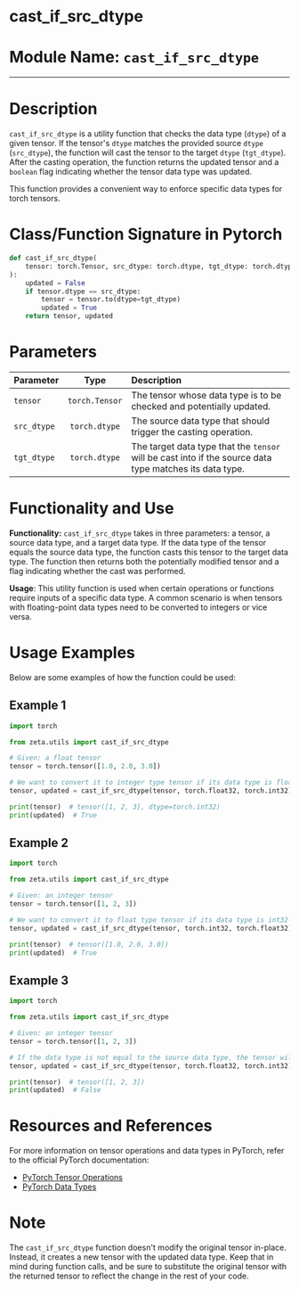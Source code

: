 # cast_if_src_dtype

# Module Name: `cast_if_src_dtype`
****
# Description
`cast_if_src_dtype` is a utility function that checks the data type (`dtype`) of a given tensor. If the tensor's `dtype` matches the provided source `dtype` (`src_dtype`), the function will cast the tensor to the target `dtype` (`tgt_dtype`). After the casting operation, the function returns the updated tensor and a `boolean` flag indicating whether the tensor data type was updated.

This function provides a convenient way to enforce specific data types for torch tensors.

# Class/Function Signature in Pytorch

```python
def cast_if_src_dtype(
    tensor: torch.Tensor, src_dtype: torch.dtype, tgt_dtype: torch.dtype
):
    updated = False
    if tensor.dtype == src_dtype:
        tensor = tensor.to(dtype=tgt_dtype)
        updated = True
    return tensor, updated
```
# Parameters

| Parameter | Type | Description |
| :-------- | :--: | :---------- |
| `tensor`  | `torch.Tensor` | The tensor whose data type is to be checked and potentially updated. |
| `src_dtype` | `torch.dtype` | The source data type that should trigger the casting operation. |
| `tgt_dtype` | `torch.dtype` | The target data type that the `tensor` will be cast into if the source data type matches its data type. |

# Functionality and Use
**Functionality:** `cast_if_src_dtype` takes in three parameters: a tensor, a source data type, and a target data type. If the data type of the tensor equals the source data type, the function casts this tensor to the target data type. The function then returns both the potentially modified tensor and a flag indicating whether the cast was performed.

**Usage**: This utility function is used when certain operations or functions require inputs of a specific data type. A common scenario is when tensors with floating-point data types need to be converted to integers or vice versa.

# Usage Examples
Below are some examples of how the function could be used:

## Example 1
```python
import torch

from zeta.utils import cast_if_src_dtype

# Given: a float tensor
tensor = torch.tensor([1.0, 2.0, 3.0])

# We want to convert it to integer type tensor if its data type is float32
tensor, updated = cast_if_src_dtype(tensor, torch.float32, torch.int32)

print(tensor)  # tensor([1, 2, 3], dtype=torch.int32)
print(updated)  # True
```

## Example 2
```python
import torch

from zeta.utils import cast_if_src_dtype

# Given: an integer tensor
tensor = torch.tensor([1, 2, 3])

# We want to convert it to float type tensor if its data type is int32
tensor, updated = cast_if_src_dtype(tensor, torch.int32, torch.float32)

print(tensor)  # tensor([1.0, 2.0, 3.0])
print(updated)  # True
```

## Example 3
```python
import torch

from zeta.utils import cast_if_src_dtype

# Given: an integer tensor
tensor = torch.tensor([1, 2, 3])

# If the data type is not equal to the source data type, the tensor will remain the same
tensor, updated = cast_if_src_dtype(tensor, torch.float32, torch.int32)

print(tensor)  # tensor([1, 2, 3])
print(updated)  # False
```
# Resources and References
For more information on tensor operations and data types in PyTorch, refer to the official PyTorch documentation:

- [PyTorch Tensor Operations](https://pytorch.org/docs/stable/tensors.html)
- [PyTorch Data Types](https://pytorch.org/docs/stable/tensor_attributes.html#torch.torch.dtype)

# Note
The `cast_if_src_dtype` function doesn't modify the original tensor in-place. Instead, it creates a new tensor with the updated data type. Keep that in mind during function calls, and be sure to substitute the original tensor with the returned tensor to reflect the change in the rest of your code.

